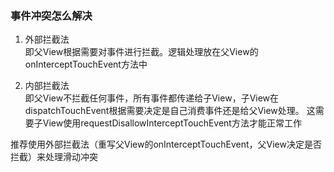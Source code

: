 ### 事件冲突怎么解决

1.  外部拦截法     
即父View根据需要对事件进行拦截。逻辑处理放在父View的onInterceptTouchEvent方法中

2. 内部拦截法      
即父View不拦截任何事件，所有事件都传递给子View，子View在dispatchTouchEvent根据需要决定是自己消费事件还是给父View处理。
这需要子View使用requestDisallowInterceptTouchEvent方法才能正常工作

推荐使用外部拦截法（重写父View的onInterceptTouchEvent，父View决定是否拦截）来处理滑动冲突
